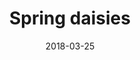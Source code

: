---
title: Spring daisies
date: 2018-03-25
caption: Spring daisies
img: /images/nails/spring-daisies.jpg
---
